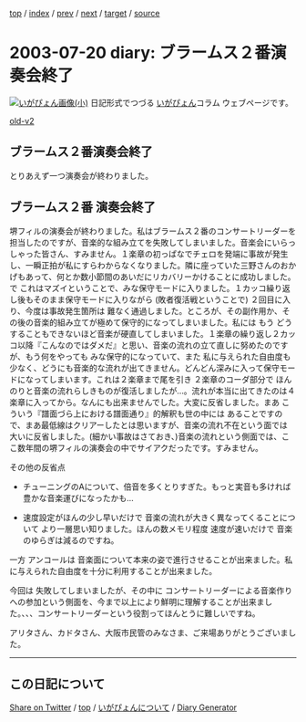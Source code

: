 [top](../index.html) 
 / [index](https://igapyon.github.io/diary/2003/index.html) 
 / [prev](https://igapyon.github.io/diary/2003/ig030718.html) 
 / [next](https://igapyon.github.io/diary/2003/ig030723.html) 
 / [target](https://igapyon.github.io/diary/2003/ig030720.html) 
 / [source](https://github.com/igapyon/diary/blob/gh-pages/2003/ig030720.html.src.md) 

2003-07-20 diary: ブラームス２番演奏会終了
=====================================================================================================
[![いがぴょん画像(小)](https://igapyon.github.io/diary/images/iga200306s.jpg "いがぴょん")](https://igapyon.github.io/diary/memo/memoigapyon.html) 日記形式でつづる [いがぴょん](https://igapyon.github.io/diary/memo/memoigapyon.html)コラム ウェブページです。

[old-v2](ig030720-orig.html)

## ブラームス２番演奏会終了

とりあえず一つ演奏会が終わりました。


## ブラームス２番 演奏会終了

堺フィルの演奏会が終わりました。私はブラームス２番のコンサートリーダーを担当したのですが、音楽的な組み立てを失敗してしまいました。音楽会にいらっしゃった皆さん、すみません。１楽章の初っぱなでチェロを発端に事故が発生し、一瞬正拍が私にすらわからなくなりました。隣に座っていた三野さんのおかげもあって、何とか数小節間のあいだにリカバリーかけることに成功しました。で これはマズイということで、みな保守モードに入りました。１カッコ繰り返し後もそのまま保守モードに入りながら (敗者復活戦ということで) ２回目に入り、今度は事故発生箇所は 難なく通過しました。ところが、その副作用か、その後の音楽的組み立てが極めて保守的になってしまいました。私には もう どうすることもできないほど音楽が硬直してしまいました。１楽章の繰り返し２カッコ以降『こんなのではダメだ』と思い、音楽の流れの立て直しに努めたのですが、もう何をやっても みな保守的になっていて、また 私に与えられた自由度も少なく、どうにも音楽的な流れが出てきません。どんどん深みに入って保守モードになってしまいます。これは２楽章まで尾を引き ２楽章のコーダ部分で ほんのりと音楽の流れらしきものが復活しましたが…。流れが本当に出てきたのは４楽章に入ってから。なんにも出来ませんでした。大変に反省しました。まあ こういう『譜面づら上における譜面通り』的解釈も世の中には あることですので、まあ最低線はクリアーしたとは思いますが、音楽の流れ不在という面では 大いに反省しました。(細かい事故はさておき、)音楽の流れという側面では、ここ数年間の堺フィルの演奏会の中でサイアクだったです。すみません。

その他の反省点

* チューニングのAについて、倍音を多くとりすぎた。もっと実音も多ければ 豊かな音楽運びになったかも…
  
* 速度設定がほんの少し早いだけで 音楽の流れが大きく異なってくることについて
  より一層思い知りました。ほんの数メモリ程度 速度が速いだけで 音楽のゆらぎは減るのですね。

一方 アンコールは 音楽面について本来の姿で進行させることが出来ました。私に与えられた自由度を十分に利用することが出来ました。

今回は 失敗してしまいましたが、その中に コンサートリーダーによる音楽作りへの参加という側面を、今まで以上により鮮明に理解することが出来ました。、、、コンサートリーダーという役割ってほんとうに難しいですね。

アリタさん、カドタさん、大阪市民管のみなさま、ご来場ありがとうございました。

----------------------------------------------------------------------------------------------------

## この日記について

[Share on Twitter](https://twitter.com/intent/tweet?hashtags=igapyon%2Cdiary%2C%E3%81%84%E3%81%8C%E3%81%B4%E3%82%87%E3%82%93&text=%E3%83%96%E3%83%A9%E3%83%BC%E3%83%A0%E3%82%B9%EF%BC%92%E7%95%AA%E6%BC%94%E5%A5%8F%E4%BC%9A%E7%B5%82%E4%BA%86&url=https%3A%2F%2Figapyon.github.io%2Fdiary%2F2003%2Fig030720.html) / [top](../index.html) / [いがぴょんについて](https://igapyon.github.io/diary/memo/memoigapyon.html) / [Diary Generator](https://github.com/igapyon/igapyonv3)
